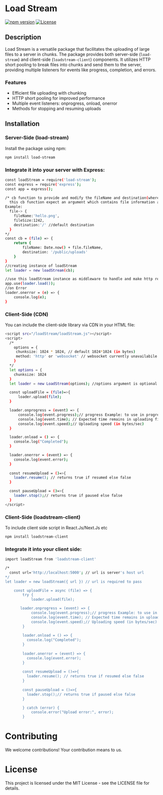 # Load Stream

[![npm version](https://badge.fury.io/js/load-stream.svg)](https://www.npmjs.com/package/load-stream)
[![License](https://img.shields.io/badge/license-MIT-blue.svg)](https://opensource.org/licenses/MIT)

## Description

Load Stream is a versatile package that facilitates the uploading of large files to a server in chunks. The package provides both server-side (`load-stream`) and client-side (`loadstream-client`) components. It utilizes HTTP short pooling to break files into chunks and send them to the server, providing multiple listeners for events like progress, completion, and errors.

### Features

- Efficient file uploading with chunking
- HTTP short pooling for improved performance
- Multiple event listeners: onprogress, onload, onerror
- Methods for stopping and resuming uploads

## Installation

### Server-Side (load-stream)

Install the package using npm:

```bash
npm install load-stream
```

### Integrate it into your server with Express:

```bash
const loadStream = require('load-stream');
const express = require('express');
const app = express();

/* cb function to provide and modify the fileName and destination(where to save file)
  this cb function expect an argument which contains file information and current uploading directory.
Example:
  file-> {
    fileName:'hello.png',
    fileSize:1242,
    destination:'/' //default destination
  }
*/
const cb = (file) => {
    return {
        fileName: Date.now() + file.fileName,
        destination: '/public/uploads'
    }
}
//creating instance of loadStream
let loader = new loadStream(cb);

//use this loadStream instance as middleware to handle and make http requests
app.use(loader.load());
//on Error 
loader.onerror = (e) => {
    console.log(e);
}
``` 



### Client-Side (CDN)

You can include the client-side library via CDN in your HTML file:

```bash
<script src="/loadStream/loadStream.js"></script>
<script>
  /*
    options = {
     chunksize: 1024 * 1024, // default 1024*1024 (in bytes)
     method: 'http' or 'websocket' // websocket currently unavailabile
    }
  */
  let options = {
    chunksize: 1024
  }
  let loader = new LoadStream(options); //options argument is optional fallback to default options

  const uploadFile = (file)=>{
      loader.upload(file);
  }

  loader.onprogress = (event) => {
      console.log(event.progress);// progress Example: to use in progress bar
      console.log(event.time); // Expected time remains in uploading file (in seconds)
      console.log(event.speed);// Uploading speed (in bytes/sec)
  }

  loader.onload = () => {
    console.log("Completed");
  }

  loader.onerror = (event) => {
    console.log(event.error);
  }
  
  const resumeUpload = ()=>{
    loader.resume(); // returns true if resumed else false
  }

  const pauseUpload = ()=>{
    loader.stop();// returns true if paused else false
  }
</script>

```



### Client-Side (loadstream-client)
To include client side script in React.Js/Next.Js etc

```bash
npm install loadstream-client
```

### Integrate it into your client side:
```bash
import loadStream from 'loadstream-client'
```
```bash
/*
  const url='http://localhost:5000'; // url is server's host url 
*/
let loader = new loadStream({ url }) // url is required to pass

	const uploadFile = async (file) => {
		try {
			loader.upload(file);

       loader.onprogress = (event) => {
            console.log(event.progress);// progress Example: to use in progress bar
            console.log(event.time); // Expected time remains in uploading file (in seconds)
            console.log(event.speed);// Uploading speed (in bytes/sec)
        }
      
        loader.onload = () => {
          console.log("Completed");
        }
      
        loader.onerror = (event) => {
          console.log(event.error);
        }
        
        const resumeUpload = ()=>{
          loader.resume(); // returns true if resumed else false
        }
      
        const pauseUpload = ()=>{
          loader.stop();// returns true if paused else false
        }

		} catch (error) {
			console.error("Upload error:", error);
		}
```

# Contributing

We welcome contributions! Your contribution means to us.

# License
This project is licensed under the MIT License - see the LICENSE file for details.
